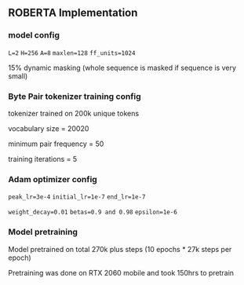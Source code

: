 ## ROBERTA Implementation

### model config

`L=2` `H=256` `A=8` `maxlen=128` `ff_units=1024` 

15% dynamic masking (whole sequence is masked if sequence is very small)

### Byte Pair tokenizer training config 

tokenizer trained on 200k unique tokens

vocabulary size = 20020

minimum pair frequency = 50

training iterations = 5


### Adam optimizer config 

`peak_lr=3e-4` `initial_lr=1e-7` `end_lr=1e-7` 

`weight_decay=0.01` `betas=0.9 and 0.98` `epsilon=1e-6`

### Model pretraining

Model pretrained on total 270k plus steps (10 epochs * 27k steps per epoch)

Pretraining was done on RTX 2060 mobile and took 150hrs to pretrain









